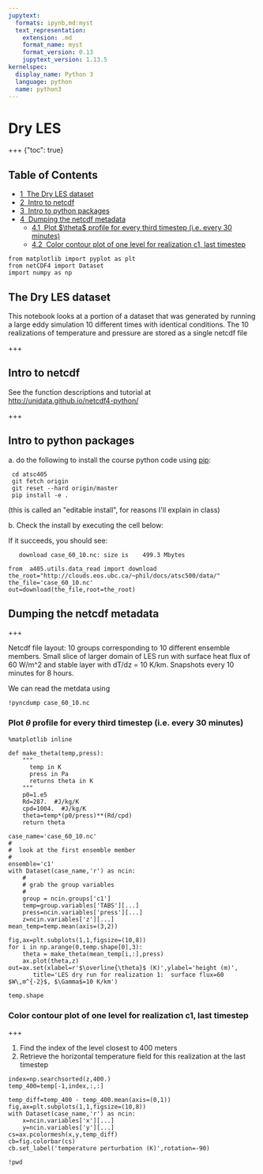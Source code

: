 ```yaml
---
jupytext:
  formats: ipynb,md:myst
  text_representation:
    extension: .md
    format_name: myst
    format_version: 0.13
    jupytext_version: 1.13.5
kernelspec:
  display_name: Python 3
  language: python
  name: python3
---
```


# Dry LES

+++ {"toc": true}

## Table of Contents

<div class="toc" style="margin-top: 1em;"><ul class="toc-item"><li><span><a href="#The-Dry-LES-dataset" data-toc-modified-id="The-Dry-LES-dataset-1"><span class="toc-item-num">1&nbsp;&nbsp;</span>The Dry LES dataset</a></span></li><li><span><a href="#Intro-to-netcdf" data-toc-modified-id="Intro-to-netcdf-2"><span class="toc-item-num">2&nbsp;&nbsp;</span>Intro to netcdf</a></span></li><li><span><a href="#Intro-to-python-packages" data-toc-modified-id="Intro-to-python-packages-3"><span class="toc-item-num">3&nbsp;&nbsp;</span>Intro to python packages</a></span></li><li><span><a href="#Dumping-the-netcdf-metadata" data-toc-modified-id="Dumping-the-netcdf-metadata-4"><span class="toc-item-num">4&nbsp;&nbsp;</span>Dumping the netcdf metadata</a></span><ul class="toc-item"><li><span><a href="#Plot-$\theta$-profile-for-every-third-timestep-(i.e.-every-30-minutes)" data-toc-modified-id="Plot-$\theta$-profile-for-every-third-timestep-(i.e.-every-30-minutes)-4.1"><span class="toc-item-num">4.1&nbsp;&nbsp;</span>Plot $\theta$ profile for every third timestep (i.e. every 30 minutes)</a></span></li><li><span><a href="#Color-contour-plot-of-one-level-for-realization-c1,-last-timestep" data-toc-modified-id="Color-contour-plot-of-one-level-for-realization-c1,-last-timestep-4.2"><span class="toc-item-num">4.2&nbsp;&nbsp;</span>Color contour plot of one level for realization c1, last timestep</a></span></li></ul></li></ul></div>

```{code-cell} ipython3
from matplotlib import pyplot as plt
from netCDF4 import Dataset
import numpy as np
```

## The Dry LES dataset

This notebook looks at a portion of a dataset that was generated by running a large eddy simulation 10 different times with identical conditions.  The 10 realizations of temperature and pressure are stored as a single netcdf file

+++

## Intro to netcdf

See the function descriptions and tutorial at http://unidata.github.io/netcdf4-python/

+++

## Intro to python packages

a. do the following to install the course python code using [pip][1]:
   
     cd atsc405
     git fetch origin
     git reset --hard origin/master
     pip install -e .
    
   (this is called an "editable install", for reasons I'll explain in class)
   
   [1]: https://en.wikipedia.org/wiki/Pip_(package_manager)
 
b. Check the install by executing the cell below:

   If it succeeds, you should see:
   
       download case_60_10.nc: size is    499.3 Mbytes

```{code-cell} ipython3
from  a405.utils.data_read import download
the_root="http://clouds.eos.ubc.ca/~phil/docs/atsc500/data/"
the_file='case_60_10.nc'
out=download(the_file,root=the_root)
```

## Dumping the netcdf metadata

+++

Netcdf file layout:  10 groups corresponding to 10 different ensemble members.  Small slice of larger domain of LES run with surface heat flux of 60 W/m^2 and stable layer with dT/dz = 10 K/km.  Snapshots every 10 minutes for 8 hours.

We can read the metdata using

```{code-cell} ipython3
!pyncdump case_60_10.nc
```

### Plot $\theta$ profile for every third timestep (i.e. every 30 minutes)

```{code-cell} ipython3
%matplotlib inline

def make_theta(temp,press):
    """
      temp in K
      press in Pa
      returns theta in K
    """
    p0=1.e5
    Rd=287.  #J/kg/K
    cpd=1004.  #J/kg/K
    theta=temp*(p0/press)**(Rd/cpd)
    return theta

case_name='case_60_10.nc'
#
#  look at the first ensemble member
#
ensemble='c1'
with Dataset(case_name,'r') as ncin:
    #
    # grab the group variables
    #
    group = ncin.groups['c1']
    temp=group.variables['TABS'][...]
    press=ncin.variables['press'][...]
    z=ncin.variables['z'][...]
mean_temp=temp.mean(axis=(3,2))

fig,ax=plt.subplots(1,1,figsize=(10,8))
for i in np.arange(0,temp.shape[0],3):
    theta = make_theta(mean_temp[i,:],press)
    ax.plot(theta,z)
out=ax.set(xlabel=r'$\overline{\theta}$ (K)',ylabel='height (m)',
       title='LES dry run for realization 1:  surface flux=60 $W\,m^{-2}$, $\Gamma$=10 K/km')
```

```{code-cell} ipython3
temp.shape
```

### Color contour plot of one level for realization c1, last timestep

+++

1. Find the index of the level closest to 400 meters
2. Retrieve the horizontal temperature field for this realization at the last timestep

```{code-cell} ipython3
index=np.searchsorted(z,400.)
temp_400=temp[-1,index,:,:]
```

```{code-cell} ipython3
temp_diff=temp_400 - temp_400.mean(axis=(0,1))
fig,ax=plt.subplots(1,1,figsize=(10,8))
with Dataset(case_name,'r') as ncin:
    x=ncin.variables['x'][...]
    y=ncin.variables['y'][...]
cs=ax.pcolormesh(x,y,temp_diff)
cb=fig.colorbar(cs)
cb.set_label('temperature perturbation (K)',rotation=-90)
```

```{code-cell} ipython3
!pwd
```

```{code-cell} ipython3

```
